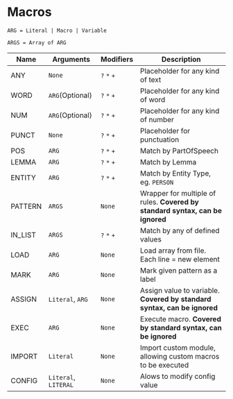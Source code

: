 # Macros

`ARG = Literal | Macro | Variable`

`ARGS = Array of ARG`

| Name    | Arguments            | Modifiers | Description                                 |
|---------|----------------------|-----------|---------------------------------------------|
| ANY     |`None`                |`?` `*` `+`|Placeholder for any kind of text             |
| WORD    |`ARG`(Optional)       |`?` `*` `+`|Placeholder for any kind of word             |
| NUM     |`ARG`(Optional)       |`?` `*` `+`|Placeholder for any kind of number           |
| PUNCT   |`None`                |`?` `*` `+`|Placeholder for punctuation                  |
| POS     |`ARG`                 |`?` `*` `+`|Match by PartOfSpeech                        |
| LEMMA   |`ARG`                 |`?` `*` `+`|Match by Lemma                               |
| ENTITY  |`ARG`                 |`?` `*` `+`|Match by Entity Type, eg. `PERSON`           |
| PATTERN |`ARGS`                |`None`     |Wrapper for multiple of rules. **Covered by standard syntax, can be ignored**                |
| IN_LIST |`ARGS`                |`?` `*` `+`|Match by any of defined values               |
| LOAD    |`ARG`                 |`None`     |Load array from file. Each line = new element|
| MARK    |`ARG`                 |`None`     |Mark given pattern as a label                |
| ASSIGN  |`Literal`, `ARG`      |`None`     |Assign value to variable. **Covered by standard syntax, can be ignored**                     |
| EXEC  |`ARG`                   |`None`     |Execute macro. **Covered by standard syntax, can be ignored**                     |
| IMPORT  |`Literal`             |`None`     |Import custom module, allowing custom macros to be executed|
| CONFIG | `Literal`, `LITERAL`  |`None`     |Alows to modify config value                 |
